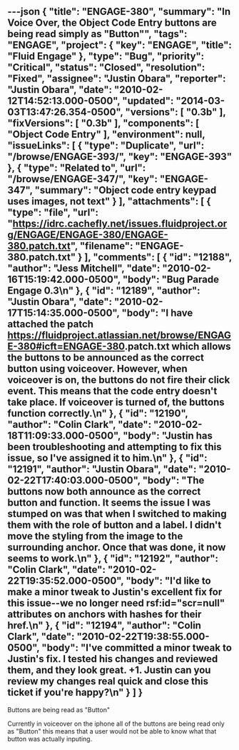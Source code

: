 ---json
{
  "title": "ENGAGE-380",
  "summary": "In Voice Over, the Object Code Entry buttons are being read simply as \"Button\"",
  "tags": "ENGAGE",
  "project": {
    "key": "ENGAGE",
    "title": "Fluid Engage"
  },
  "type": "Bug",
  "priority": "Critical",
  "status": "Closed",
  "resolution": "Fixed",
  "assignee": "Justin Obara",
  "reporter": "Justin Obara",
  "date": "2010-02-12T14:52:13.000-0500",
  "updated": "2014-03-03T13:47:26.354-0500",
  "versions": [
    "0.3b"
  ],
  "fixVersions": [
    "0.3b"
  ],
  "components": [
    "Object Code Entry"
  ],
  "environment": null,
  "issueLinks": [
    {
      "type": "Duplicate",
      "url": "/browse/ENGAGE-393/",
      "key": "ENGAGE-393"
    },
    {
      "type": "Related to",
      "url": "/browse/ENGAGE-347/",
      "key": "ENGAGE-347",
      "summary": "Object code entry keypad uses images, not text"
    }
  ],
  "attachments": [
    {
      "type": "file",
      "url": "https://idrc.cachefly.net/issues.fluidproject.org/ENGAGE/ENGAGE-380/ENGAGE-380.patch.txt",
      "filename": "ENGAGE-380.patch.txt"
    }
  ],
  "comments": [
    {
      "id": "12188",
      "author": "Jess Mitchell",
      "date": "2010-02-16T15:19:42.000-0500",
      "body": "Bug Parade Engage 0.3\n"
    },
    {
      "id": "12189",
      "author": "Justin Obara",
      "date": "2010-02-17T15:14:35.000-0500",
      "body": "I have attached the patch <https://fluidproject.atlassian.net/browse/ENGAGE-380#icft=ENGAGE-380>.patch.txt which allows the buttons to be announced as the correct button using voiceover. However, when voiceover is on, the buttons do not fire their click event. This means that the code entry doesn't take place. If voiceover is turned of, the buttons function correctly.\n"
    },
    {
      "id": "12190",
      "author": "Colin Clark",
      "date": "2010-02-18T11:09:33.000-0500",
      "body": "Justin has been troubleshooting and attempting to fix this issue, so I've assigned it to him.\n"
    },
    {
      "id": "12191",
      "author": "Justin Obara",
      "date": "2010-02-22T17:40:03.000-0500",
      "body": "The buttons now both announce as the correct button and function. It seems the issue I was stumped on was that when I switched to making them with the role of button and a label. I didn't move the styling from the image to the surrounding anchor. Once that was done, it now seems to work.\n"
    },
    {
      "id": "12192",
      "author": "Colin Clark",
      "date": "2010-02-22T19:35:52.000-0500",
      "body": "I'd like to make a minor tweak to Justin's excellent fix for this issue--we no longer need rsf:id=\"scr=null\" attributes on anchors with hashes for their href.\n"
    },
    {
      "id": "12194",
      "author": "Colin Clark",
      "date": "2010-02-22T19:38:55.000-0500",
      "body": "I've committed a minor tweak to Justin's fix. I tested his changes and reviewed them, and they look great. +1. Justin can you review my changes real quick and close this ticket if you're happy?\n"
    }
  ]
}
---
Buttons are being read as "Button"

Currently in voiceover on the iphone all of the buttons are being read only as "Button" this means that a user would not be able to know what that button was actually inputing.

        